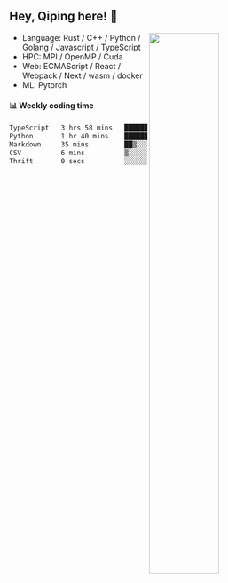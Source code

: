 

## Hey, Qiping here! :wave:

[<img align="right" width="50%" src="https://github-readme-stats.vercel.app/api?username=ppppqp&theme=dark&show_icons=true">](https://metrics.lecoq.io/ppppqp?template=classic)



-   Language: Rust / C++ / Python / Golang / Javascript / TypeScript
-   HPC: MPI / OpenMP / Cuda
-   Web: ECMAScript / React / Webpack / Next / wasm / docker
-   ML: Pytorch



#### :bar_chart: Weekly coding time

<!--START_SECTION:waka-->

```txt
TypeScript   3 hrs 58 mins   ███████████████▓░░░░░░░░░   62.40 %
Python       1 hr 40 mins    ██████▓░░░░░░░░░░░░░░░░░░   26.27 %
Markdown     35 mins         ██▒░░░░░░░░░░░░░░░░░░░░░░   09.31 %
CSV          6 mins          ▒░░░░░░░░░░░░░░░░░░░░░░░░   01.59 %
Thrift       0 secs          ░░░░░░░░░░░░░░░░░░░░░░░░░   00.25 %
```

<!--END_SECTION:waka-->

